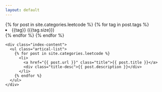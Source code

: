 ```yaml
---
layout: default
---
```



<body>
  <div class="index-wrapper">
    <div class="aside">
      <div class="info-card">
        <div align="left">
          {% for post in site.categories.leetcode %}
            {% for tag in post.tags %}
              <li> {{tag}} ({{tag.size}})</li>
            {% endfor %}
          {% endfor %}
        </div>
      </div>
      <div id="particles-js">
      </div>
    </div>

    <div class="index-content">
      <ul class="artical-list">
        {% for post in site.categories.leetcode %}
          <li>
            <a href="{{ post.url }}" class="title">{{ post.title }}</a>
            <div class="title-desc">{{ post.description }}</div>
          </li>
        {% endfor %}
      </ul>
    </div>
    
  </div>
</body>

